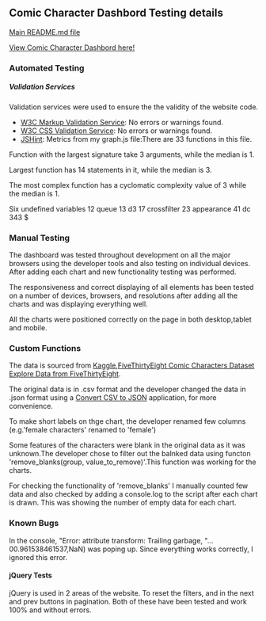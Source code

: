## Comic Character Dashbord Testing details

[Main README.md file](https://github.com/stephyraju/comic-character-dashboard/blob/master/README.md)

[View Comic Character Dashbord here!](https://stephyraju.github.io/comic-character-dashboard/)


### Automated Testing

##### Validation Services

 Validation services were used to ensure the the validity of the website code.

- [W3C Markup Validation Service](https://validator.w3.org/): No errors or warnings found.
- [W3C CSS Validation Service](https://jigsaw.w3.org/css-validator/): No errors or warnings found.
- [JSHint](https://jshint.com/): Metrics from my graph.js file:There are 33 functions in this file.

Function with the largest signature take 3 arguments, while the median is 1.

Largest function has 14 statements in it, while the median is 3.

The most complex function has a cyclomatic complexity value of 3 while the median is 1.

Six undefined variables
12	queue
13	d3
17	crossfilter
23	appearance
41	dc
343	$



### Manual Testing

The dashboard was tested throughout development on all the major browsers using the developer tools and also testing on individual devices. 
After adding each chart and new functionality testing was performed.

The responsiveness and correct displaying of all elements has been tested on a number of devices, browsers, and resolutions after adding all the charts and was displaying everything well.

All the charts were positioned correctly on the page in both desktop,tablet and mobile.
    
### Custom Functions
    
The data is sourced from [Kaggle](https://www.kaggle.com/explore-projects),[FiveThirtyEight Comic Characters Dataset
Explore Data from FiveThirtyEight](https://www.kaggle.com/fivethirtyeight/fivethirtyeight-comic-characters-dataset).
    
The original data is in .csv format and the developer changed the data in .json format using a [Convert CSV to JSON](http://www.convertcsv.com/csv-to-json.htm) application,
for more convenience.

To make short labels on thge chart, the developer renamed few columns (e.g.'female characters' renamed to 'female')
    
Some features of the characters were blank in the original data as it was unknown.The developer chose to filter out the balnked data
using functon 'remove_blanks(group, value_to_remove)'.This function was working for the charts.
    
For checking the functionality of 'remove_blanks' I manually counted few data and also checked by adding a console.log to the script after each chart is drawn.
This was showing the number of empty data for each chart.
 
### Known Bugs    

In the console, "Error: <path> attribute transform: Trailing garbage, "…00.961538461537,NaN) was poping up. Since everything works correctly, I ignored this error.
    
#### jQuery Tests

jQuery is used in 2 areas of the website. To reset the filters, and in the next and prev buttons in pagination. 
Both of these have been tested and work 100% and without errors.
    
    
    

